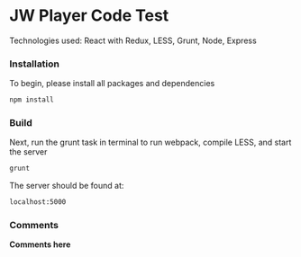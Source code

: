 # JW Player Code Test

Technologies used: React with Redux, LESS, Grunt, Node, Express

### Installation
To begin, please install all packages and dependencies

```bash
npm install
```

### Build
Next, run the grunt task in terminal to run webpack, compile LESS, and start the server

```bash
grunt
```

The server should be found at:

```bash
localhost:5000
```

### Comments

**Comments here**
